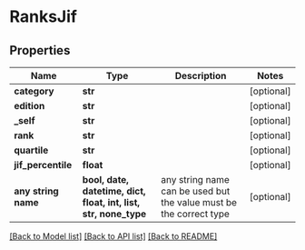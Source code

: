 # RanksJif


## Properties
Name | Type | Description | Notes
------------ | ------------- | ------------- | -------------
**category** | **str** |  | [optional] 
**edition** | **str** |  | [optional] 
**_self** | **str** |  | [optional] 
**rank** | **str** |  | [optional] 
**quartile** | **str** |  | [optional] 
**jif_percentile** | **float** |  | [optional] 
**any string name** | **bool, date, datetime, dict, float, int, list, str, none_type** | any string name can be used but the value must be the correct type | [optional]

[[Back to Model list]](../README.md#documentation-for-models) [[Back to API list]](../README.md#documentation-for-api-endpoints) [[Back to README]](../README.md)


